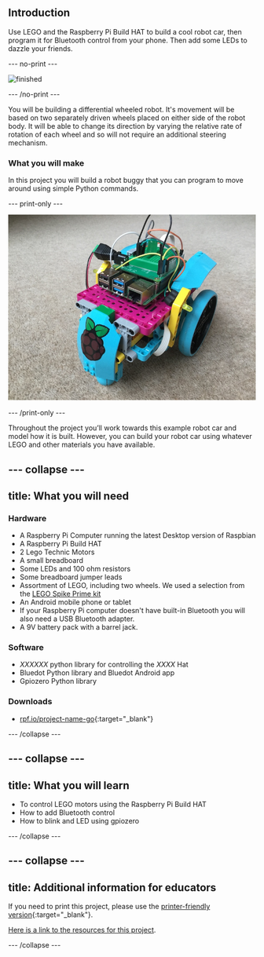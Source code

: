 ## Introduction

Use LEGO and the Raspberry Pi Build HAT to build a cool robot car, then program it for Bluetooth control from your phone. Then add some LEDs to dazzle your friends.

--- no-print ---

![finished](images/lego-bot.gif)

--- /no-print ---

You will be building a differential wheeled robot. It's movement will be based on two separately driven wheels placed on either side of the robot body. It will be able to change its direction by varying the relative rate of rotation of each wheel and so will not require an additional steering mechanism.

### What you will make

In this project you will build a robot buggy that you can program to move around using simple Python commands.


--- print-only ---

![Complete project](images/buggy.JPG)

--- /print-only ---


Throughout the project you’ll work towards this example robot car and model how it is built. However, you can build your robot car using whatever LEGO and other materials you have available.

--- collapse ---
---
title: What you will need
---
### Hardware

+ A Raspberry Pi Computer running the latest Desktop version of Raspbian
+ A Raspberry Pi Build HAT
+ 2 Lego Technic Motors
+ A small breadboard
+ Some LEDs and 100 ohm resistors
+ Some breadboard jumper leads
+ Assortment of LEGO, including two wheels.  We used a selection from the [LEGO Spike Prime kit](https://education.lego.com/en-gb/product/spike-prime)
+ An Android mobile phone or tablet
+ If your Raspberry Pi computer doesn't have built-in Bluetooth you will also need a USB Bluetooth adapter.
+ A 9V battery pack with a barrel jack. 

### Software

+ *XXXXXX* python library for controlling the *XXXX* Hat
+ Bluedot Python library and Bluedot Android app
+ Gpiozero Python library

### Downloads

+ [rpf.io/project-name-go](http://rpf.io/project-name-go){:target="_blank"}

--- /collapse ---

--- collapse ---
---
title: What you will learn
---

+ To control LEGO motors using the Raspberry Pi Build HAT
+ How to add Bluetooth control
+ How to blink and LED using gpiozero


--- /collapse ---

--- collapse ---
---
title: Additional information for educators
---

If you need to print this project, please use the [printer-friendly version](https://projects.raspberrypi.org/en/projects/project-name/print){:target="_blank"}.

[Here is a link to the resources for this project](http://rpf.io/project-name-go).

--- /collapse ---
